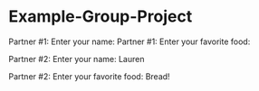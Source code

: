# Example-Group-Project

Partner #1: Enter your name:
Partner #1: Enter your favorite food:

Partner #2: Enter your name: Lauren 

Partner #2: Enter your favorite food: Bread!
